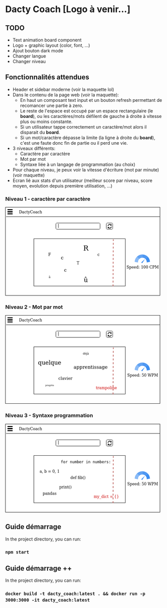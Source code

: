 # Dacty Coach [Logo à venir...]

## TODO

* Text animation board component
* Logo + graphic layout (color, font, ...)
* Ajout bouton dark mode
* Changer langue
* Changer niveau


## Fonctionnalités attendues

- Header et sidebar moderne (voir la maquette lol)
- Dans le contenu de la page web (voir la maquette):
    - En haut un composant text input et un bouton refresh permettant de recomancer une partie à zero.
    - Le reste de l'espace est occupé par un espace rectangulaire (le **board**), ou les caractères/mots défilent de gauche à droite à vitesse plus ou moins constante.
    - Si un utilisateur tappe correctement un caractère/mot alors il disparait du **board**.
    - Si un mot/caractère dépasse la limite (la ligne à droite du **board**), c'est une faute donc fin de partie ou il perd une vie.
- 3 niveaux différents: 
    - Caractère par caractère
    - Mot par mot
    - Syntaxe liée à un langage de programmation (au choix)
- Pour chaque niveau, je peux voir la vitesse d'écriture (mot par minute) (voir maquette)
- Ecran lié aux stats d'un utilisateur (meilleur score par niveau, score moyen, evolution depuis première utilisation, ...)

### Niveau 1 - caractère par caractère
![alt text](https://github.com/blhelias/DactyCoach/blob/master/documentation/niv1_dacty.png)
### Niveau 2 - Mot par mot
![alt text](https://github.com/blhelias/DactyCoach/blob/master/documentation/niv2_dacty.png)
### Niveau 3 - Syntaxe programmation
![alt text](https://github.com/blhelias/DactyCoach/blob/master/documentation/niv3_dacty.png)

## Guide démarrage

In the project directory, you can run:

### `npm start`

## Guide démarrage ++

In the project directory, you can run:

### `docker build -t dacty_coach:latest . && docker run -p 3000:3000 -it dacty_coach:latest`

